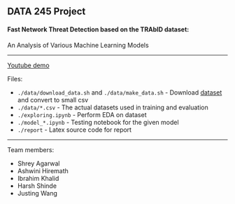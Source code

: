 ## DATA 245 Project
#### Fast Network Threat Detection based on the TRAbID dataset:
An Analysis of Various Machine Learning Models

---

[Youtube demo](https://www.youtube.com/watch?v=8fjJgPkYYII)

Files:
- `./data/download_data.sh` and `./data/make_data.sh` - Download [dataset](https://secplab.ppgia.pucpr.br/?q=trabid) and convert to small csv
- `./data/*.csv` - The actual datasets used in training and evaluation
- `./exploring.ipynb` - Perform EDA on dataset
- `./model_*.ipynb` - Testing notebook for the given model
- `./report` - Latex source code for report

---

Team members:
- Shrey Agarwal
- Ashwini Hiremath
- Ibrahim Khalid
- Harsh Shinde
- Justing Wang
